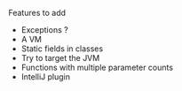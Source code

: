 Features to add
- Exceptions ?
- A VM
- Static fields in classes 
- Try to target the JVM
- Functions with multiple parameter counts
- IntelliJ plugin
